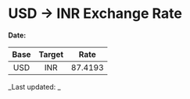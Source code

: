# USD → INR Exchange Rate

**Date:** 

| Base | Target | Rate  |
|:----:|:------:|:-----:|
| USD  | INR    | 87.4193 |

_Last updated: _